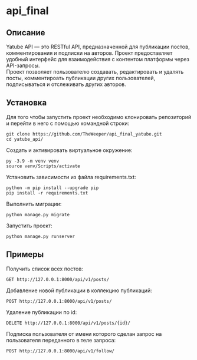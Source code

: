 # api_final
## Описание
Yatube API — это RESTful API, предназначенной для публикации постов, комментирования и подписки на авторов. Проект предоставляет удобный интерфейс для взаимодействия с контентом платформы через API-запросы.  
Проект позволяет пользователю создавать, редактировать и удалять посты, комментироать публикации других пользователей, подписываться и отслеживать других авторов.
## Установка
Для того чтобы запустить проект необходимо клонировать репозиторий и перейти в него с помощью командной строки:
```
git clone https://github.com/TheWeeper/api_final_yatube.git
cd yatube_api/
```
Создать и активировать виртуальное окружение:
```
py -3.9 -m venv venv
source venv/Scripts/activate
```
Установить зависимости из файла requirements.txt:
```
python -m pip install --upgrade pip
pip install -r requirements.txt
```
Выполнить миграции:
```
python manage.py migrate
```
Запустить проект:
```
python manage.py runserver
```
## Примеры
Получить список всех постов:
```
GET http://127.0.0.1:8000/api/v1/posts/
```
Добавление новой публикации в коллекцию публикаций:
```
POST http://127.0.0.1:8000/api/v1/posts/
```
Удаление публикации по id:
```
DELETE http://127.0.0.1:8000/api/v1/posts/{id}/
```
Подписка пользователя от имени которого сделан запрос на пользователя переданного в теле запроса:
```
POST http://127.0.0.1:8000/api/v1/follow/
```
